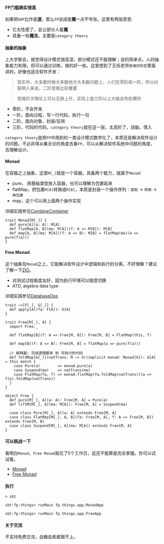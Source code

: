 #### FP门槛确实很高
如果把`OOP`比作是**道**，那么`FP`说成是**魔**一点不夸张。这里有两层意思:
- 它太性感了，会让部分人着**魔**
- 具备一些**魔法**，主要是`category theory`

#### 抽象的抽象
上大学那会，就觉得设计模式很高深，部分模式还不能理解；说的简单点，人的抽象能力有限，但可以通过训练，做的好一些。这里想到了王烁老师`思维的阶层`里面讲的，好像也适合软件开发：
> 现实中，大多数时候大多数地方大多数问题上，人们在零阶和一阶，所以对聪明人来说，二阶思维比较重要

> 思维阶次理论上可以无限上升，实际上是三阶以上大脑会热到爆炸

- 零阶，不会开发
- 一阶，面向过程，写一行代码，执行一句
- 二阶，面向对象，封装/反转
- 三阶，代码的代码，`category theory`就在这一层，太高阶了，烧脑，慎入

`category theory`是把`FP`中用到的一类设计模式数学化了，本质还是解决软件设计的问题。不必非得从集合论的角度去看`FP`，可以从解决软件系统中问题的角度，去理解设计。


#### Monad
在容器之上抽象，这里`M[_]`就是一个容器。具备两个能力，就属于`Monad`:
- pure， 把基础类型放入容器，也可以理解为包裹起来
- flatMap，把包裹`M[A]`转换成`M[B]`，本质是封装一个操作序列：`提取` -> `转换` -> `再包裹`
- map，这个可以用上面两个操作实现

详细实践参见[CombineContainer](./src/main/scala/fp/things/app/CombineContainer.scala)
```
trait Monad[M[_]] {
  def pure[A](a: A): M[A]
  def flatMap[A, B](ma: M[A])(f: A => M[B]): M[B]
  def map[A, B](ma: M[A])(f: A => B): M[B] = flatMap(ma)(a => pure(f(a)))
}
```

#### Free Monad
这个抽象在`Monad`之上，它能解决软件设计中逻辑和执行的分离，不好理解？建议了解一下[ZIO](https://zio.dev/reference/)。
- 对测试过程极度友好，因为执行环境可以随意切换
- ATD, algebra data type

详细实践参见[DatabaseOps](./src/main/scala/fp/things/app/DatabaseOps.scala)
```
trait ~>[F[_], G[_]] {
  def apply[A](fa: F[A]): G[A]
}

trait Free[M[_], A] {
  import Free._

  def flatMap[B](f: A => Free[M, B]): Free[M, B] = FlatMap(this, f)

  def map[B](f: A => B): Free[M, B] = flatMap(a => pure(f(a)))

  // 解释器: 完成逻辑脚本 到 可执行的代码
  def foldMap[G[_]](natTrans: M ~> G)(implicit monad: Monad[G]): G[A] = this match {
    case Pure(a)        => monad.pure(a)
    case Suspend(ma)    => natTrans(ma)
    case FlatMap(fa, f) => monad.flatMap(fa.foldMap(natTrans))(a => f(a).foldMap(natTrans))
  }
}

object Free {
  def pure[M[_], A](a: A): Free[M, A] = Pure(a)
  def liftM[M[_], A](ma: M[A]): Free[M, A] = Suspend(ma)

  case class Pure[M[_], A](a: A) extends Free[M, A]
  case class FlatMap[M[_], A, B](fa: Free[M, A], f: A => Free[M, B]) extends Free[M, B]
  case class Suspend[M[_], A](ma: M[A]) extends Free[M, A]
}
```

#### 可以挑战一下
看明白`Monad`，`Free Monad`我花了5个工作日，这还不能算是完全掌握。你可以试试看。
- [Monad](https://blog.rockthejvm.com/monads/)
- [Free Monad](https://blog.rockthejvm.com/free-monad/)

#### 执行
```
> sbt

sbt:fp-things> runMain fp.things.app.MonadApp

sbt:fp-things> runMain fp.things.app.FreeApp
```

#### 关于交流
不支持免费交流，血糖血氧都跟不上。